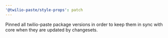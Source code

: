 ```yaml
---
'@twilio-paste/style-props': patch
---
```


Pinned all twilio-paste package versions in order to keep them in sync with core when they are updated by changesets.
